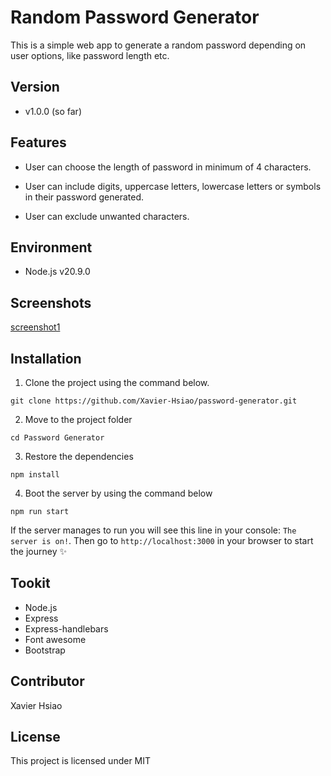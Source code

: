 # Random Password Generator
This is a simple web app to generate a random password depending on user options, like password length etc.

## Version
- v1.0.0 (so far)

## Features
- User can choose the length of password in minimum of 4 characters.

- User can include digits, uppercase letters, lowercase letters or symbols in their password generated.

- User can exclude unwanted characters.

## Environment
- Node.js v20.9.0

## Screenshots

[screenshot1](https://github.com/Xavier-Hsiao/password-generator/blob/master/public/screeshots/password-generator1.png)

## Installation
1. Clone the project using the command below.

```
git clone https://github.com/Xavier-Hsiao/password-generator.git
```

2. Move to the project folder

```
cd Password Generator
```

3. Restore the dependencies

```
npm install
```

4. Boot the server by using the command below

```
npm run start
```

If the server manages to run you will see this line in your console: `The server is on!`. Then go to `http://localhost:3000` in your browser to start the journey ✨

## Tookit

- Node.js
- Express
- Express-handlebars
- Font awesome
- Bootstrap

## Contributor

Xavier Hsiao

## License
This project is licensed under MIT
